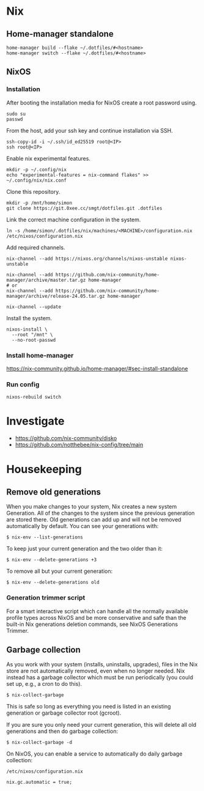 # Nix

## Home-manager standalone

```
home-manager build --flake ~/.dotfiles/#<hostname>
home-manager switch --flake ~/.dotfiles/#<hostname>
```

## NixOS

### Installation

After booting the installation media for NixOS create a root password using.

```
sudo su
passwd
```

From the host, add your ssh key and continue installation via SSH.

```
ssh-copy-id -i ~/.ssh/id_ed25519 root@<IP>
ssh root@<IP>
```

Enable nix experimental features.

```
mkdir -p ~/.config/nix
echo "experimental-features = nix-command flakes" >> ~/.config/nix/nix.conf
```

Clone this repository.

```
mkdir -p /mnt/home/simon
git clone https://git.0xee.cc/smgt/dotfiles.git .dotfiles
```

Link the correct machine configuration in the system.

    ln -s /home/simon/.dotfiles/nix/machines/<MACHINE>/configuration.nix /etc/nixos/configuration.nix

Add required channels.

```console
nix-channel --add https://nixos.org/channels/nixos-unstable nixos-unstable

nix-channel --add https://github.com/nix-community/home-manager/archive/master.tar.gz home-manager
# or
nix-channel --add https://github.com/nix-community/home-manager/archive/release-24.05.tar.gz home-manager

nix-channel --update
```

Install the system.

```
nixos-install \
  --root "/mnt" \
  --no-root-passwd
```

### Install home-manager

https://nix-community.github.io/home-manager/#sec-install-standalone

### Run config

```console
nixos-rebuild switch
```

# Investigate

- https://github.com/nix-community/disko
- https://github.com/notthebee/nix-config/tree/main

# Housekeeping

## Remove old generations

When you make changes to your system, Nix creates a new system Generation. All of the changes to the system since the previous generation are stored there. Old generations can add up and will not be removed automatically by default. You can see your generations with:

    $ nix-env --list-generations

To keep just your current generation and the two older than it:

    $ nix-env --delete-generations +3

To remove all but your current generation:

    $ nix-env --delete-generations old

### Generation trimmer script

For a smart interactive script which can handle all the normally available profile types across NixOS and be more conservative and safe than the built-in Nix generations deletion commands, see NixOS Generations Trimmer.

## Garbage collection

As you work with your system (installs, uninstalls, upgrades), files in the Nix store are not automatically removed, even when no longer needed. Nix instead has a garbage collector which must be run periodically (you could set up, e.g., a cron to do this).

    $ nix-collect-garbage

This is safe so long as everything you need is listed in an existing generation or garbage collector root (gcroot).

If you are sure you only need your current generation, this will delete all old generations and then do garbage collection:

    $ nix-collect-garbage -d

On NixOS, you can enable a service to automatically do daily garbage collection:

`/etc/nixos/configuration.nix`

    nix.gc.automatic = true;

